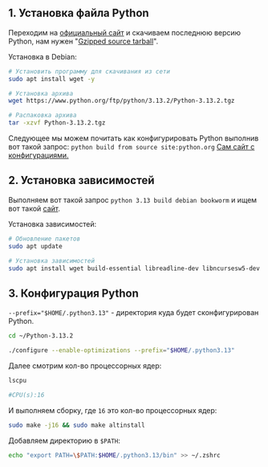 ## 1. Установка файла Python

Переходим на [официальный сайт](https://www.python.org/) и скачиваем последнюю версию Python, нам нужен "[Gzipped source tarball](https://www.python.org/ftp/python/3.13.2/Python-3.13.2.tgz)".

Установка в Debian:
```bash
# Установить программу для скачивания из сети
sudo apt install wget -y

# Установка архива
wget https://www.python.org/ftp/python/3.13.2/Python-3.13.2.tgz

# Распаковка архива
tar -xzvf Python-3.13.2.tgz
```

Следующее мы можем почитать как конфигурировать Python выполнив вот такой запрос: `python build from source site:python.org` 
[Сам сайт с конфигурациями.](http://docs.python.org/3/using/configure.html)

## 2. Установка зависимостей

Выполняем вот такой запрос `python 3.13 build debian bookworm` и ищем вот такой [сайт](https://fostips.com/install-python-3-10-debian-11/).

Установка зависимостей:
```bash
# Обновление пакетов
sudo apt update

# Установка зависимостей
sudo apt install wget build-essential libreadline-dev libncursesw5-dev libssl-dev libsqlite3-dev tk-dev libgdbm-dev libc6-dev libbz2-dev libffi-dev zlib1g-dev
```

## 3. Конфигурация Python

`--prefix="$HOME/.python3.13"` - директория куда будет сконфигурирован Python.

```bash
cd ~/Python-3.13.2

./configure --enable-optimizations --prefix="$HOME/.python3.13"
```

Далее смотрим кол-во процессорных ядер:
```bash
lscpu

#CPU(s):16
```

И выполняем сборку, где `16` это кол-во процессорных ядер:
```bash
sudo make -j16 && sudo make altinstall
```

Добавляем директорию в `$PATH`:
```bash
echo "export PATH=\$PATH:$HOME/.python3.13/bin" >> ~/.zshrc
```